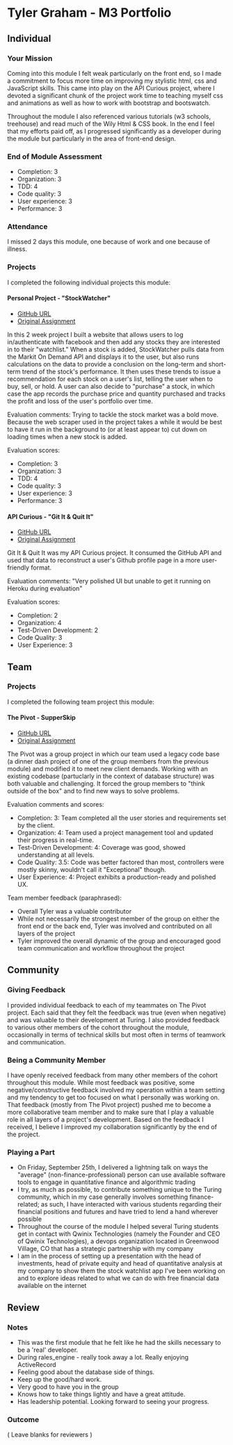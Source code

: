 # Tyler Graham - M3 Portfolio

## Individual

### Your Mission

Coming into this module I felt weak particularly on the front end, so I made a commitment to focus more time on improving my stylistic html, css and JavaScript skills. This came into play on the API Curious project, where I devoted a significant chunk of the project work time to teaching myself css and animations as well as how to work with bootstrap and bootswatch.

Throughout the module I also referenced various tutorials (w3 schools, treehouse) and read much of the Wily Html & CSS book. In the end I feel that my efforts paid off, as I progressed significantly as a developer during the module but particularly in the area of front-end design.

### End of Module Assessment

+ Completion: 3
+ Organization: 3
+ TDD: 4
+ Code quality: 3
+ User experience: 3
+ Performance: 3

### Attendance

I missed 2 days this module, one because of work and one because of illness.

### Projects

I completed the following individual projects this module:

#### Personal Project - "StockWatcher"

* [GitHub URL](https://github.com/tgraham777/stock_watcher)
* [Original Assignment](https://github.com/turingschool/lesson_plans/blob/master/ruby_03-professional_rails_applications/self_directed_project.md)

In this 2 week project I built a website that allows users to log in/authenticate with facebook and then add any stocks they are interested in to their "watchlist." When a stock is added, StockWatcher pulls data from the Markit On Demand API and displays it to the user, but also runs calculations on the data to provide a conclusion on the long-term and short-term trend of the stock's performance. It then uses these trends to issue a recommendation for each stock on a user's list, telling the user when to buy, sell, or hold. A user can also decide to "purchase" a stock, in which case the app records the purchase price and quantity purchased and tracks the profit and loss of the user's portfolio over time.

Evaluation comments: Trying to tackle the stock market was a bold move. Because the web scraper used in the project takes a while it would be best to have it run in the background to (or at least appear to) cut down on loading times when a new stock is added.

Evaluation scores:
+ Completion: 3
+ Organization: 3
+ TDD: 4
+ Code quality: 3
+ User experience: 3
+ Performance: 3

#### API Curious - "Git It & Quit It"

* [GitHub URL](https://github.com/tgraham777/git-it-and-quit-it)
* [Original Assignment](https://github.com/turingschool/lesson_plans/blob/master/ruby_03-professional_rails_applications/apicurious.md)

Git It & Quit It was my API Curious project. It consumed the GitHub API and used that data to reconstruct a user's Github profile page in a more user-friendly format.

Evaluation comments: "Very polished UI but unable to get it running on Heroku during evaluation"

Evaluation scores:
+ Completion: 2
+ Organization: 4
+ Test-Driven Development: 2
+ Code Quality: 3
+ User Experience: 3

## Team

### Projects

I completed the following team project this module:

#### The Pivot - SupperSkip

* [GitHub URL](https://github.com/mrjaimisra/the_pivot)
* [Original Assignment](https://github.com/turingschool/lesson_plans/blob/master/ruby_03-professional_rails_applications/the_pivot.md)

The Pivot was a group project in which our team used a legacy code base (a dinner dash project of one of the group members from the previous module) and modified it to meet new client demands. Working with an existing codebase (partuclarly in the context of database structure) was both valuable and challenging. It forced the group members to "think outside of the box" and to find new ways to solve problems.

Evaluation comments and scores:
+ Completion: 3: Team completed all the user stories and requirements set by the client.
+ Organization: 4: Team used a project management tool and updated their progress in real-time.
+ Test-Driven Development: 4: Coverage was good, showed understanding at all levels.
+ Code Quality: 3.5: Code was better factored than most, controllers were mostly skinny, wouldn't call it "Exceptional" though.
+ User Experience: 4: Project exhibits a production-ready and polished UX.

Team member feedback (paraphrased):
+ Overall Tyler was a valuable contributor
+ While not necessarily the strongest member of the group on either the front end or the back end, Tyler was involved and contributed on all layers of the project
+ Tyler improved the overall dynamic of the group and encouraged good team communication and workflow throughout the project

## Community

### Giving Feedback

I provided individual feedback to each of my teammates on The Pivot project. Each said that they felt the feedback was true (even when negative) and was valuable to their development at Turing. I also provided feedback to various other members of the cohort throughout the module, occasionally in terms of technical skills but most often in terms of teamwork and communication.

### Being a Community Member

I have openly received feedback from many other members of the cohort throughout this module. While most feedback was positive, some negative/constructive feedback involved my operation within a team setting and my tendency to get too focused on what I personally was working on. That feedback (mostly from The Pivot project) pushed me to become a more collaborative team member and to make sure that I play a valuable role in all layers of a project's development. Based on the feedback I received, I believe I improved my collaboration significantly by the end of the project.

### Playing a Part

+ On Friday, September 25th, I delivered a lightning talk on ways the "average" (non-finance-professional) person can use available software tools to engage in quantitative finance and algorithmic trading
+ I try, as much as possible, to contribute something unique to the Turing community, which in my case generally involves something finance-related; as such, I have interacted with various students regarding their financial positions and futures and have tried to lend a hand wherever possible
+ Throughout the course of the module I helped several Turing students get in contact with Qwinix Technologies (namely the Founder and CEO of Qwinix Technologies), a devops organization located in Greenwood Village, CO that has a strategic partnership with my company
+ I am in the process of setting up a presentation with the head of investments, head of private equity and head of quantitative analysis at my company to show them the stock watchlist app I've been working on and to explore ideas related to what we can do with free financial data available on the internet

## Review

### Notes

* This was the first module that he felt like he had the skills necessary to be a 'real' developer.
* During rales_engine - really took away a lot. Really enjoying ActiveRecord 
* Feeling good about the database side of things. 
* Keep up the good/hard work.
* Very good to have you in the group
* Knows how to take things lightly and have a great attitude. 
* Has leadership potential. Looking forward to seeing your progress. 


### Outcome

( Leave blanks for reviewers )
